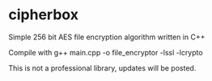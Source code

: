 # cipherbox
Simple 256 bit AES file encryption algorithm written in C++

Compile with g++ main.cpp -o file_encryptor -lssl -lcrypto

This is not a professional library, updates will be posted.
